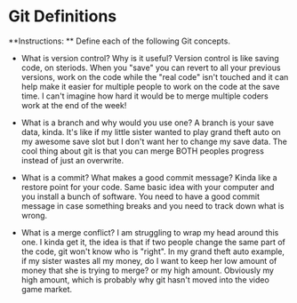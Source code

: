 # Git Definitions

**Instructions: ** Define each of the following Git concepts.

* What is version control?  Why is it useful?
Version control is like saving code, on steriods. When you "save" you can revert to all your previous versions, work on the code while the "real code" isn't touched and it can help make it easier for multiple people to work on the code at the save time. I can't imagine how hard it would be to merge multiple coders work at the end of the week!

* What is a branch and why would you use one?
A branch is your save data, kinda. It's like if my little sister wanted to play grand theft auto on my awesome save slot but I don't want her to change my save data. The cool thing about git is that you can merge BOTH peoples progress instead of just an overwrite.
* What is a commit? What makes a good commit message?
Kinda like a restore point for your code. Same basic idea with your computer and you install a bunch of software. You need to have a good commit message in case something breaks and you need to track down what is wrong. 
* What is a merge conflict?
I am struggling to wrap my head around this one. I kinda get it, the idea is that if two people change the same part of the code, git won't know who is "right". In my grand theft auto example, if my sister wastes all my money, do I want to keep her low amount of money that she is trying to merge? or my high amount. Obviously my high amount, which is probably why git hasn't moved into the video game market.